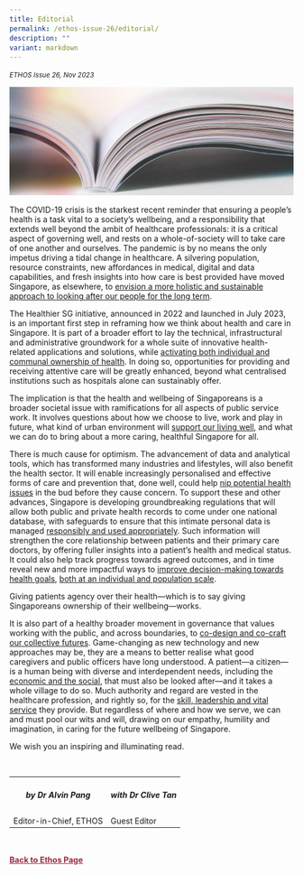 ```yaml
---
title: Editorial
permalink: /ethos-issue-26/editorial/
description: ""
variant: markdown
---
```

<style>


	
.back a
{
	color: #9f2943;
	font-weight: bold;
}

#banner img
{
	width:100%;
}
	
.author
{
border-bottom: 1px solid black;
margin-top:40px;
padding-bottom:30px;
border-top: 1px solid black;	

}	
	
table tr td
{
	border: none;
}
	
	
	
</style>
<em><small>ETHOS Issue 26, Nov 2023</small></em>
<div class="background-image">
<img src="/images/Landing_Banner_Images/knowledge_editorial_banner_01.jpg">
</div>


<p>The COVID-19 crisis is the starkest recent reminder that ensuring a people’s health is a task vital to a society’s wellbeing, and a responsibility that extends well beyond the ambit of healthcare professionals: it is a critical aspect of governing well, and rests on a whole-of-society will to take care of one another and ourselves. The pandemic is by no means the only impetus driving a tidal change in healthcare. A silvering population, resource constraints, new affordances in medical, digital and data capabilities, and fresh insights into how care is best provided have moved Singapore, as elsewhere, to <a href="/ethos-issue-26/the-next-bound-of-health-and-healthcare/">envision a more holistic and sustainable approach to looking after our people for the long term</a>. </p>

<p>The Healthier SG initiative, announced in 2022 and launched in July 2023, is an important first step in reframing how we think about health and care in Singapore. It is part of a broader effort to lay the technical, infrastructural and administrative groundwork for a whole suite of innovative health-related applications and solutions,  while <a href="/ethos-issue-26/creating-the-future-of-healthcare/">activating both individual and communal ownership of health</a>. In doing so, opportunities for providing and receiving attentive care will be greatly enhanced, beyond what centralised institutions such as hospitals alone can sustainably offer.
</p>

<p>The implication is that the health and wellbeing of Singaporeans is a broader societal issue with ramifications for all aspects of public service work. It involves questions about how we choose to live, work and play in future, what kind of urban environment will <a href="/ethos-issue-26/designing-a-healthier-city/">support our living well</a>, and what we can do to bring about a more caring, healthful Singapore for all.</p>

<p>There is much cause for optimism. The advancement of data and analytical tools, which has transformed many industries and lifestyles, will also benefit the health sector. It will enable increasingly personalised and effective forms of care and prevention that, done well, could help <a href="/ethos-issue-26/getting-ready-for-precision-public-health/">nip potential health issues</a> in the bud before they cause concern. To support these and other advances, Singapore is developing groundbreaking regulations that will allow both public and private health records to come under one national database, with safeguards to ensure that this intimate personal data is managed <a href="/ethos-issue-26/realising-the-promise-of-health-information/">responsibly and used appropriately</a>. Such information will strengthen the core relationship between patients and their primary care doctors, by offering fuller insights into a patient’s health and medical status. It could also help track progress towards agreed outcomes, and in time reveal new and more impactful ways to <a href="/ethos-issue-26/encouraging-healthier-choices-helping-people-take-better-care-of-themselves/">improve decision-making towards health goals</a>, <a href="/ethos-issue-26/social-norm-nudges-and-social-sensemaking-lessons-for-policymakers/">both at an individual and population scale</a>. </p>

<p>Giving patients agency over their health—which is to say giving Singaporeans ownership of their wellbeing—works. </p>


<p>It is also part of a healthy broader movement in governance that values working with the public, and across boundaries, to <a href="/ethos-issue-26/building-an-age-inclusive-healthcare-system-in-singapore/">co-design and co-craft our collective futures</a>. Game-changing as new technology and new approaches may be, they are a means to better realise what good caregivers and public officers have long understood. A patient—a citizen—is a human being with diverse and interdependent needs, including the <a href="/ethos-issue-26/health-is-social-the-future-of-care-in-singapore/">economic and the social</a>, that must also be looked after—and it takes a whole village to do so. Much authority and regard are vested in the healthcare profession, and rightly so, for the <a href="/ethos-issue-26/nurturing-leaders-for-the-future-healthcare/">skill, leadership and vital service</a> they provide. But regardless of where and how we serve, we can and must pool our wits and will, drawing on our empathy, humility and imagination, in caring for the future wellbeing of Singapore.</p>

<p>We wish you an inspiring and illuminating read. </p>


<br>

<table>
<tbody><tr>

	
<th>	
<h5>by <b>Dr Alvin Pang </b></h5></th>	

<th>	
<h5>with <b>Dr Clive Tan</b></h5>
</th>		
	

</tr>	
	
<tr>	
<td>	
Editor-in-Chief, ETHOS
</td>

<td>	
Guest Editor	
</td>
	
</tr>



</tbody></table>	

	
<br>
<br>	
<div class="back">
<a href="/ethos/">Back to Ethos Page</a>	
</div>
